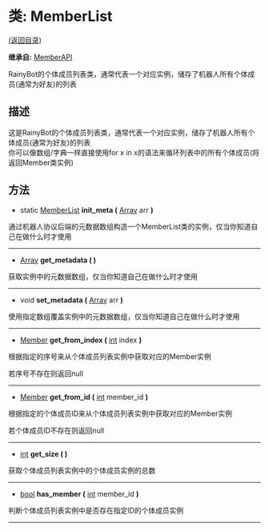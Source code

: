 # 类: MemberList

[(返回目录)](./)

**继承自:** [MemberAPI](MemberAPI.md)

RainyBot的个体成员列表类，通常代表一个对应实例，储存了机器人所有个体成员(通常为好友)的列表

## 描述

这是RainyBot的个体成员列表类，通常代表一个对应实例，储存了机器人所有个体成员(通常为好友)的列表\
你可以像数组/字典一样直接使用for x in x的语法来循环列表中的所有个体成员(将返回Member类实例)

## 方法

* static [MemberList](MemberList.md) **init\_meta (** [Array](https://docs.godotengine.org/en/latest/classes/class\_array.html) arr **)**

通过机器人协议后端的元数据数组构造一个MemberList类的实例，仅当你知道自己在做什么时才使用

***

* [Array](https://docs.godotengine.org/en/latest/classes/class\_array.html) **get\_metadata ( )**

获取实例中的元数据数组，仅当你知道自己在做什么时才使用

***

* void **set\_metadata (** [Array](https://docs.godotengine.org/en/latest/classes/class\_array.html) arr **)**

使用指定数组覆盖实例中的元数据数组，仅当你知道自己在做什么时才使用

***

* [Member](Member.md) **get\_from\_index (** [int](https://docs.godotengine.org/en/latest/classes/class\_int.html) index **)**

根据指定的序号来从个体成员列表实例中获取对应的Member实例

若序号不存在则返回null

***

* [Member](Member.md) **get\_from\_id (** [int](https://docs.godotengine.org/en/latest/classes/class\_int.html) member\_id **)**

根据指定的个体成员ID来从个体成员列表实例中获取对应的Member实例

若个体成员ID不存在则返回null

***

* [int](https://docs.godotengine.org/en/latest/classes/class\_int.html) **get\_size ( )**

获取个体成员列表实例中的个体成员实例的总数

***

* [bool](https://docs.godotengine.org/en/latest/classes/class\_bool.html) **has\_member (** [int](https://docs.godotengine.org/en/latest/classes/class\_int.html) member\_id **)**

判断个体成员列表实例中是否存在指定ID的个体成员实例

***
